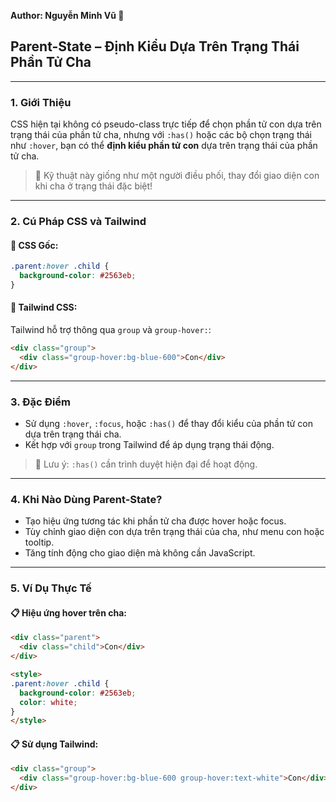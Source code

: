**Author: Nguyễn Minh Vũ 📘**

## Parent-State – Định Kiểu Dựa Trên Trạng Thái Phần Tử Cha

---

### 1. **Giới Thiệu**

CSS hiện tại không có pseudo-class trực tiếp để chọn phần tử con dựa trên trạng thái của phần tử cha, nhưng với `:has()` hoặc các bộ chọn trạng thái như `:hover`, bạn có thể **định kiểu phần tử con** dựa trên trạng thái của phần tử cha.

> 🎨 Kỹ thuật này giống như một người điều phối, thay đổi giao diện con khi cha ở trạng thái đặc biệt!

---

### 2. **Cú Pháp CSS và Tailwind**

#### 📌 CSS Gốc:

```css
.parent:hover .child {
  background-color: #2563eb;
}
```

#### 📌 Tailwind CSS:

Tailwind hỗ trợ thông qua `group` và `group-hover:`:

```html
<div class="group">
  <div class="group-hover:bg-blue-600">Con</div>
</div>
```

---

### 3. **Đặc Điểm**

- Sử dụng `:hover`, `:focus`, hoặc `:has()` để thay đổi kiểu của phần tử con dựa trên trạng thái cha.
- Kết hợp với `group` trong Tailwind để áp dụng trạng thái động.

> 🧠 Lưu ý: `:has()` cần trình duyệt hiện đại để hoạt động.

---

### 4. **Khi Nào Dùng Parent-State?**

- Tạo hiệu ứng tương tác khi phần tử cha được hover hoặc focus.
- Tùy chỉnh giao diện con dựa trên trạng thái của cha, như menu con hoặc tooltip.
- Tăng tính động cho giao diện mà không cần JavaScript.

---

### 5. **Ví Dụ Thực Tế**

#### 📋 Hiệu ứng hover trên cha:

```html
<div class="parent">
  <div class="child">Con</div>
</div>

<style>
.parent:hover .child {
  background-color: #2563eb;
  color: white;
}
</style>
```

#### 📋 Sử dụng Tailwind:

```html
<div class="group">
  <div class="group-hover:bg-blue-600 group-hover:text-white">Con</div>
</div>
```